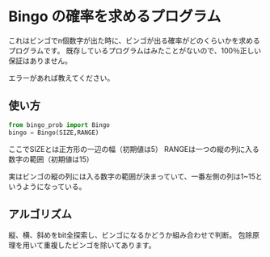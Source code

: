 # Bingo の確率を求めるプログラム

これはビンゴでn個数字が出た時に、ビンゴが出る確率がどのくらいかを求めるプログラムです。
既存しているプログラムはみたことがないので、100％正しい保証はありません。

エラーがあれば教えてください。

## 使い方

```python
from bingo_prob import Bingo
bingo = Bingo(SIZE,RANGE)
```

ここでSIZEとは正方形の一辺の幅（初期値は5）
RANGEは一つの縦の列に入る数字の範囲（初期値は15）

実はビンゴの縦の列には入る数字の範囲が決まっていて、一番左側の列は1~15というようになっている。

## アルゴリズム

縦、横、斜めをbit全探索し、ビンゴになるかどうか組み合わせで判断。
包除原理を用いて重複したビンゴを除いてあります。

